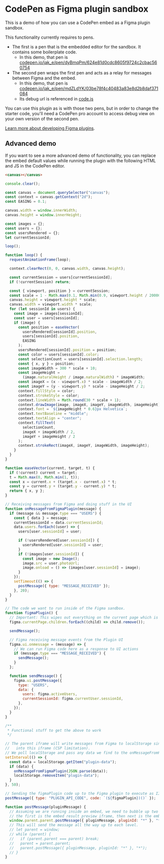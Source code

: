 # CodePen as Figma plugin sandbox

This is a demo of how you can use a CodePen embed as a Figma plugin sandbox.

This functionality currently requires to pens.

- The first is a pen that is the embedded editor for the sandbox. It contains some boilerplate code.
  - In this demo, that pen is [codepen.io/jak_e/pen/dyBmqPm/624e81d0cdc8605f9724c2cbac560754](https://codepen.io/jak_e/pen/dyBmqPm/624e81d0cdc8605f9724c2cbac560754)
- The second pen wraps the first pen and acts as a relay for messages between Figma and the embed.
  - In this demo, that pen is [codepen.io/jak_e/pen/mdZLdYK/03be78f4c40483a83e8d2b8daf371084](https://codepen.io/jak_e/pen/mdZLdYK/03be78f4c40483a83e8d2b8daf371084)
  - Its debug url is referenced in [code.js](./code.js)

You can use this plugin as is with those two pens, but in order to change the starter code, you'll need a CodePen pro account to access debug view on your own version of the second pen.

[Learn more about developing Figma plugins](https://www.figma.com/plugin-docs/).

## Advanced demo

If you want to see a more advanced demo of functionality, you can replace the embed default values while running the plugin with the following HTML and JS in the CodePen editor.

```html
<canvas></canvas>
```

```js
console.clear();

const canvas = document.querySelector("canvas");
const context = canvas.getContext("2d");
const EASING = 0.1;

canvas.width = window.innerWidth;
canvas.height = window.innerHeight;

const images = {};
const users = {};
const usersRendered = {};
let currentSessionId;

loop();

function loop() {
  requestAnimationFrame(loop);

  context.clearRect(0, 0, canvas.width, canvas.height);

  const currentSession = users[currentSessionId];
  if (!currentSession) return;

  const { viewport, position } = currentSession;
  const scale = 1 - Math.max(0.1, Math.min(0.9, viewport.height / 20000));
  canvas.height = viewport.height * scale;
  canvas.width = viewport.width * scale;
  for (let sessionId in users) {
    const image = images[sessionId];
    const user = users[sessionId];
    if (image) {
      const position = easeVector(
        usersRendered[sessionId].position,
        users[sessionId].position,
        EASING
      );
      usersRendered[sessionId].position = position;
      const color = users[sessionId].color;
      const selectionCount = users[sessionId].selection.length;
      const { x, y } = position;
      const imageWidth = 300 * scale + 10;
      const imageHeight =
        (image.naturalHeight / image.naturalWidth) * imageWidth;
      const imageX = (x - viewport.x) * scale - imageWidth / 2;
      const imageY = (y - viewport.y) * scale - imageHeight / 2;
      context.fillStyle = color;
      context.strokeStyle = color;
      context.lineWidth = Math.round(30 * scale + 1);
      context.drawImage(image, imageX, imageY, imageWidth, imageHeight);
      context.font = `${imageHeight * 0.6}px Helvetica`;
      context.textBaseline = "middle";
      context.textAlign = "center";
      context.fillText(
        selectionCount,
        imageX + imageWidth / 2,
        imageY + imageHeight / 2
      );
      context.strokeRect(imageX, imageY, imageWidth, imageHeight);
    }
  }
}

function easeVector(current, target, t) {
  if (!current) current = target;
  t = Math.max(0, Math.min(1, t));
  const x = current.x + (target.x - current.x) * t;
  const y = current.y + (target.y - current.y) * t;
  return { x, y };
}

// Receiving messages from Figma and doing stuff in the UI
function onMessageFromFigmaPlugin(message) {
  if (message && message.type === "USERS") {
    const { data } = message;
    currentSessionId = data.currentSessionId;
    data.users.forEach((user) => {
      users[user.sessionId] = user;

      if (!usersRendered[user.sessionId]) {
        usersRendered[user.sessionId] = user;
      }
      if (!images[user.sessionId]) {
        const image = new Image();
        image.src = user.photoUrl;
        image.onload = () => (images[user.sessionId] = image);
      }
    });
    setTimeout(() => {
      postMessage({ type: "MESSAGE_RECEIVED" });
    }, 20);
  }
}

// The code we want to run inside of the Figma sandbox.
function figmaPlugin() {
  // Important: This wipes out everything on the current page which is destructive but can be undone.
  figma.currentPage.children.forEach((child) => child.remove());

  sendMessage();

  // Figma receiving message events from the Plugin UI
  figma.ui.onmessage = (message) => {
    // We can run Figma code here as a response to UI actions
    if (message.type === "MESSAGE_RECEIVED") {
      sendMessage();
    }
  };

  function sendMessage() {
    figma.ui.postMessage({
      type: "USERS",
      data: {
        users: figma.activeUsers,
        currentSessionId: figma.currentUser.sessionId,
      },
    });
  }
}

/**
 * Functional stuff to get the above to work
 */

// The parent iframe will write messages from Figma to localStorage since it cannot post messages
//   into this iframe (CSP limitation).
// We poll localStorage and pass any data we find to the onMessageFromFigmaPlugin callback before resetting.
setInterval(() => {
  const data = localStorage.getItem("plugin-data");
  if (data) {
    onMessageFromFigmaPlugin(JSON.parse(data));
    localStorage.removeItem("plugin-data");
  }
}, 50);

// Sending the figmaPlugin code up to the Figma plugin to execute as IIFE
postMessage({ type: "PLUGIN_API_CODE", code: `(${figmaPlugin})()` });

function postMessage(pluginMessage) {
  // Assuming we are running inside an embed, we need to bubble up two levels.
  // the first is the embed result preview iframe, then next is the embed iframe.
  window.parent.parent.postMessage({ pluginMessage, pluginId: "*" }, "*");
  // This will send the message all the way up to each level.
  // let parent = window;
  // while (parent) {
  //   if (parent.parent === parent) break;
  //   parent = parent.parent;
  //   parent.postMessage({ pluginMessage, pluginId: "*" }, "*");
  // }
}
```
